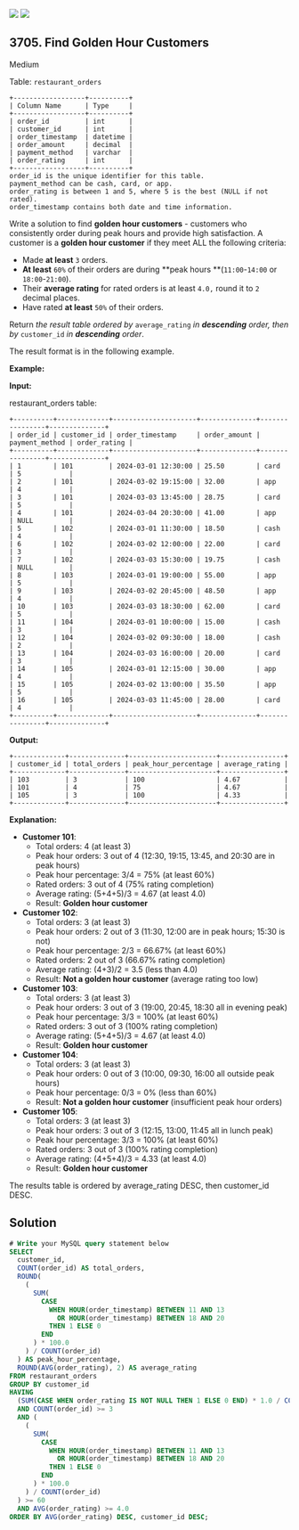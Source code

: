[![](https://img.shields.io/github/stars/javadev/LeetCode-in-Java?label=Stars&style=flat-square)](https://github.com/javadev/LeetCode-in-Java)
[![](https://img.shields.io/github/forks/javadev/LeetCode-in-Java?label=Fork%20me%20on%20GitHub%20&style=flat-square)](https://github.com/javadev/LeetCode-in-Java/fork)

## 3705\. Find Golden Hour Customers

Medium

Table: `restaurant_orders`

    +------------------+----------+
    | Column Name      | Type     |
    +------------------+----------+
    | order_id         | int      |
    | customer_id      | int      |
    | order_timestamp  | datetime |
    | order_amount     | decimal  |
    | payment_method   | varchar  |
    | order_rating     | int      |
    +------------------+----------+
    order_id is the unique identifier for this table.
    payment_method can be cash, card, or app.
    order_rating is between 1 and 5, where 5 is the best (NULL if not rated).
    order_timestamp contains both date and time information. 

Write a solution to find **golden hour customers** - customers who consistently order during peak hours and provide high satisfaction. A customer is a **golden hour customer** if they meet ALL the following criteria:

*   Made **at least** `3` orders.
*   **At least** `60%` of their orders are during **peak hours **(`11:00`\-`14:00` or `18:00`\-`21:00`).
*   Their **average rating** for rated orders is at least `4.0,` round it to `2` decimal places.
*   Have rated **at least** `50%` of their orders.

Return _the result table ordered by_ `average_rating` _in **descending** order, then by_ `customer_id` _in **descending** order_.

The result format is in the following example.

**Example:**

**Input:**

restaurant\_orders table:

    +----------+-------------+---------------------+--------------+----------------+--------------+
    | order_id | customer_id | order_timestamp     | order_amount | payment_method | order_rating |
    +----------+-------------+---------------------+--------------+----------------+--------------+
    | 1        | 101         | 2024-03-01 12:30:00 | 25.50        | card           | 5            |
    | 2        | 101         | 2024-03-02 19:15:00 | 32.00        | app            | 4            |
    | 3        | 101         | 2024-03-03 13:45:00 | 28.75        | card           | 5            |
    | 4        | 101         | 2024-03-04 20:30:00 | 41.00        | app            | NULL         |
    | 5        | 102         | 2024-03-01 11:30:00 | 18.50        | cash           | 4            |
    | 6        | 102         | 2024-03-02 12:00:00 | 22.00        | card           | 3            |
    | 7        | 102         | 2024-03-03 15:30:00 | 19.75        | cash           | NULL         |
    | 8        | 103         | 2024-03-01 19:00:00 | 55.00        | app            | 5            |
    | 9        | 103         | 2024-03-02 20:45:00 | 48.50        | app            | 4            |
    | 10       | 103         | 2024-03-03 18:30:00 | 62.00        | card           | 5            |
    | 11       | 104         | 2024-03-01 10:00:00 | 15.00        | cash           | 3            |
    | 12       | 104         | 2024-03-02 09:30:00 | 18.00        | cash           | 2            |
    | 13       | 104         | 2024-03-03 16:00:00 | 20.00        | card           | 3            |
    | 14       | 105         | 2024-03-01 12:15:00 | 30.00        | app            | 4            |
    | 15       | 105         | 2024-03-02 13:00:00 | 35.50        | app            | 5            |
    | 16       | 105         | 2024-03-03 11:45:00 | 28.00        | card           | 4            |
    +----------+-------------+---------------------+--------------+----------------+--------------+

**Output:**

    +-------------+--------------+----------------------+----------------+
    | customer_id | total_orders | peak_hour_percentage | average_rating |
    +-------------+--------------+----------------------+----------------+
    | 103         | 3            | 100                  | 4.67           |
    | 101         | 4            | 75                   | 4.67           |
    | 105         | 3            | 100                  | 4.33           |
    +-------------+--------------+----------------------+----------------+

**Explanation:**

*   **Customer 101**:
    *   Total orders: 4 (at least 3)
    *   Peak hour orders: 3 out of 4 (12:30, 19:15, 13:45, and 20:30 are in peak hours)
    *   Peak hour percentage: 3/4 = 75% (at least 60%)
    *   Rated orders: 3 out of 4 (75% rating completion)
    *   Average rating: (5+4+5)/3 = 4.67 (at least 4.0)
    *   Result: **Golden hour customer**
*   **Customer 102**:
    *   Total orders: 3 (at least 3)
    *   Peak hour orders: 2 out of 3 (11:30, 12:00 are in peak hours; 15:30 is not)
    *   Peak hour percentage: 2/3 = 66.67% (at least 60%)
    *   Rated orders: 2 out of 3 (66.67% rating completion)
    *   Average rating: (4+3)/2 = 3.5 (less than 4.0)
    *   Result: **Not a golden hour customer** (average rating too low)
*   **Customer 103**:
    *   Total orders: 3 (at least 3)
    *   Peak hour orders: 3 out of 3 (19:00, 20:45, 18:30 all in evening peak)
    *   Peak hour percentage: 3/3 = 100% (at least 60%)
    *   Rated orders: 3 out of 3 (100% rating completion)
    *   Average rating: (5+4+5)/3 = 4.67 (at least 4.0)
    *   Result: **Golden hour customer**
*   **Customer 104**:
    *   Total orders: 3 (at least 3)
    *   Peak hour orders: 0 out of 3 (10:00, 09:30, 16:00 all outside peak hours)
    *   Peak hour percentage: 0/3 = 0% (less than 60%)
    *   Result: **Not a golden hour customer** (insufficient peak hour orders)
*   **Customer 105**:
    *   Total orders: 3 (at least 3)
    *   Peak hour orders: 3 out of 3 (12:15, 13:00, 11:45 all in lunch peak)
    *   Peak hour percentage: 3/3 = 100% (at least 60%)
    *   Rated orders: 3 out of 3 (100% rating completion)
    *   Average rating: (4+5+4)/3 = 4.33 (at least 4.0)
    *   Result: **Golden hour customer**

The results table is ordered by average\_rating DESC, then customer\_id DESC.

## Solution

```sql
# Write your MySQL query statement below
SELECT
  customer_id,
  COUNT(order_id) AS total_orders,
  ROUND(
    (
      SUM(
        CASE
          WHEN HOUR(order_timestamp) BETWEEN 11 AND 13
            OR HOUR(order_timestamp) BETWEEN 18 AND 20
          THEN 1 ELSE 0
        END
      ) * 100.0
    ) / COUNT(order_id)
  ) AS peak_hour_percentage,
  ROUND(AVG(order_rating), 2) AS average_rating
FROM restaurant_orders
GROUP BY customer_id
HAVING
  (SUM(CASE WHEN order_rating IS NOT NULL THEN 1 ELSE 0 END) * 1.0 / COUNT(order_id)) >= 0.5
  AND COUNT(order_id) >= 3
  AND (
    (
      SUM(
        CASE
          WHEN HOUR(order_timestamp) BETWEEN 11 AND 13
            OR HOUR(order_timestamp) BETWEEN 18 AND 20
          THEN 1 ELSE 0
        END
      ) * 100.0
    ) / COUNT(order_id)
  ) >= 60
  AND AVG(order_rating) >= 4.0
ORDER BY AVG(order_rating) DESC, customer_id DESC;
```